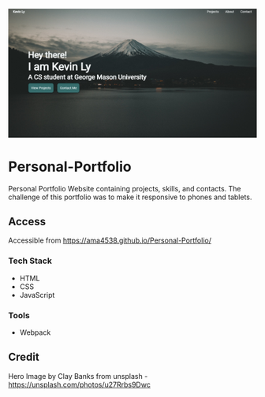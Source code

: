 ![Portfolio Screenshot](images/screenshot.png)

# Personal-Portfolio
Personal Portfolio Website containing projects, skills, and contacts. The challenge of this portfolio was to make it responsive to phones and tablets. 

## Access
Accessible from https://ama4538.github.io/Personal-Portfolio/

### Tech Stack
- HTML
- CSS
- JavaScript

### Tools
- Webpack

## Credit
Hero Image by Clay Banks from unsplash - https://unsplash.com/photos/u27Rrbs9Dwc
